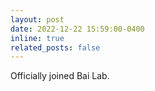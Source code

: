 ```yaml
---
layout: post
date: 2022-12-22 15:59:00-0400
inline: true
related_posts: false
---
```


Officially joined Bai Lab.
